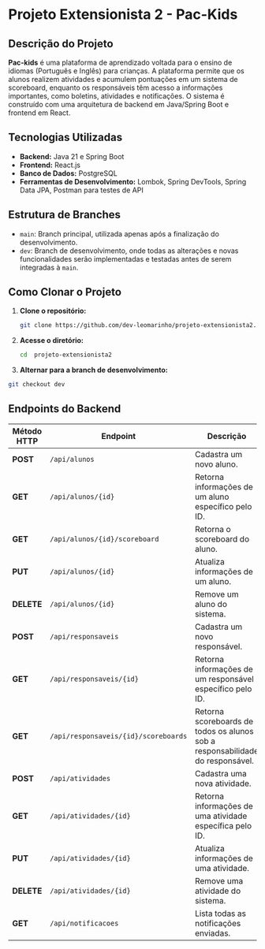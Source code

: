 # Projeto Extensionista 2 - Pac-Kids

## Descrição do Projeto

**Pac-kids** é uma plataforma de aprendizado voltada para o ensino de idiomas (Português e Inglês) para crianças. A plataforma permite que os alunos realizem atividades e acumulem pontuações em um sistema de scoreboard, enquanto os responsáveis têm acesso a informações importantes, como boletins, atividades e notificações. O sistema é construído com uma arquitetura de backend em Java/Spring Boot e frontend em React.

## Tecnologias Utilizadas

- **Backend:** Java 21 e Spring Boot
- **Frontend:** React.js
- **Banco de Dados:** PostgreSQL
- **Ferramentas de Desenvolvimento:** Lombok, Spring DevTools, Spring Data JPA, Postman para testes de API

## Estrutura de Branches

- `main`: Branch principal, utilizada apenas após a finalização do desenvolvimento.
- `dev`: Branch de desenvolvimento, onde todas as alterações e novas funcionalidades serão implementadas e testadas antes de serem integradas à `main`.

## Como Clonar o Projeto

1. **Clone o repositório:**
   ```bash
   git clone https://github.com/dev-leomarinho/projeto-extensionista2.git

2. **Acesse o diretório:**
   ```bash
   cd  projeto-extensionista2

3. **Alternar para a branch de desenvolvimento:**
  ```bash
  git checkout dev
  ```


## Endpoints do Backend

| Método HTTP | Endpoint                      | Descrição                                                    |
|-------------|-------------------------------|-------------------------------------------------------------|
| **POST**    | `/api/alunos`                 | Cadastra um novo aluno.                                      |
| **GET**     | `/api/alunos/{id}`            | Retorna informações de um aluno específico pelo ID.          |
| **GET**     | `/api/alunos/{id}/scoreboard` | Retorna o scoreboard do aluno.                               |
| **PUT**     | `/api/alunos/{id}`            | Atualiza informações de um aluno.                            |
| **DELETE**  | `/api/alunos/{id}`            | Remove um aluno do sistema.                                  |
| **POST**    | `/api/responsaveis`           | Cadastra um novo responsável.                                |
| **GET**     | `/api/responsaveis/{id}`      | Retorna informações de um responsável específico pelo ID.    |
| **GET**     | `/api/responsaveis/{id}/scoreboards` | Retorna scoreboards de todos os alunos sob a responsabilidade do responsável. |
| **POST**    | `/api/atividades`             | Cadastra uma nova atividade.                                 |
| **GET**     | `/api/atividades/{id}`        | Retorna informações de uma atividade específica pelo ID.     |
| **PUT**     | `/api/atividades/{id}`        | Atualiza informações de uma atividade.                       |
| **DELETE**  | `/api/atividades/{id}`        | Remove uma atividade do sistema.                             |
| **GET**     | `/api/notificacoes`           | Lista todas as notificações enviadas.                        |


